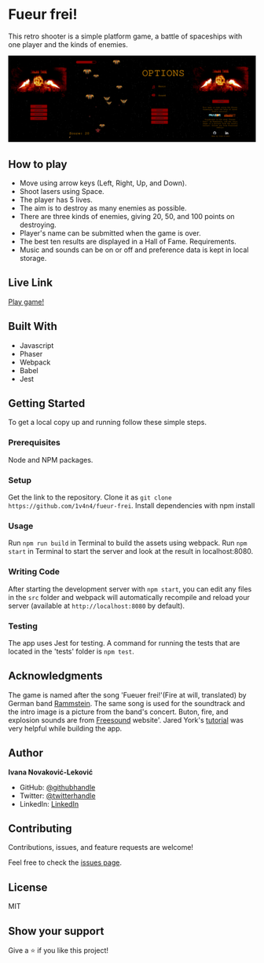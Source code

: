 # Fueur frei!

This retro shooter is a simple platform game, a battle of spaceships with one player and the kinds of enemies.

![Screenshot](./dist/assets/fueurFrei.png)

## How to play

- Move using arrow keys (Left, Right, Up, and Down).
- Shoot lasers using Space.
- The player has 5 lives.
- The aim is to destroy as many enemies as possible.
- There are three kinds of enemies, giving 20, 50, and 100 points on destroying.
- Player's name can be submitted when the game is over.
- The best ten results are displayed in a Hall of Fame. Requirements.
- Music and sounds can be on or off and preference data is kept in local storage.

## Live Link

[Play game!](https://1v4n4.github.io/fueur-frei/)

## Built With

- Javascript
- Phaser
- Webpack
- Babel
- Jest

## Getting Started

To get a local copy up and running follow these simple steps.

### Prerequisites

Node and NPM packages.

### Setup

Get the link to the repository.
Clone it as `git clone https://github.com/1v4n4/fueur-frei`.
Install  dependencies with npm install

### Usage

Run `npm run build` in  Terminal to build the assets using webpack.
Run `npm start` in Terminal to start the server and look at the result in localhost:8080.

### Writing Code

After starting the development server with `npm start`, you can edit any files in the `src` folder and webpack will automatically recompile and reload your server (available at `http://localhost:8080` by default).

### Testing

The app uses Jest for testing. A command for running the tests that are located in the 'tests' folder is `npm test`.

## Acknowledgments

The game is named after the song 'Fueuer frei!'(Fire at will, translated) by German band [Rammstein](https://www.rammstein.de/en/). The same song is used for the soundtrack and the intro image is a picture from the band's concert. Buton, fire, and explosion sounds are from [Freesound](https://freesound.org/) website'.
Jared York's [tutorial](https://learn.yorkcs.com/category/tutorials/gamedev/phaser-3/build-a-space-shooter-with-phaser-3/) was very helpful while building the app.



## Author
**Ivana Novaković-Leković**

- GitHub: [@githubhandle](https://github.com/1v4n4)
- Twitter: [@twitterhandle](https://twitter.com/codeIv1)
- LinkedIn: [LinkedIn](https://www.linkedin.com/in/1v4n4/)


## Contributing

Contributions, issues, and feature requests are welcome!

Feel free to check the [issues page](https://github.com/1v4n4/fueur-frei/issues).

## License
MIT

## Show your support

Give a ⭐️ if you like this project!
